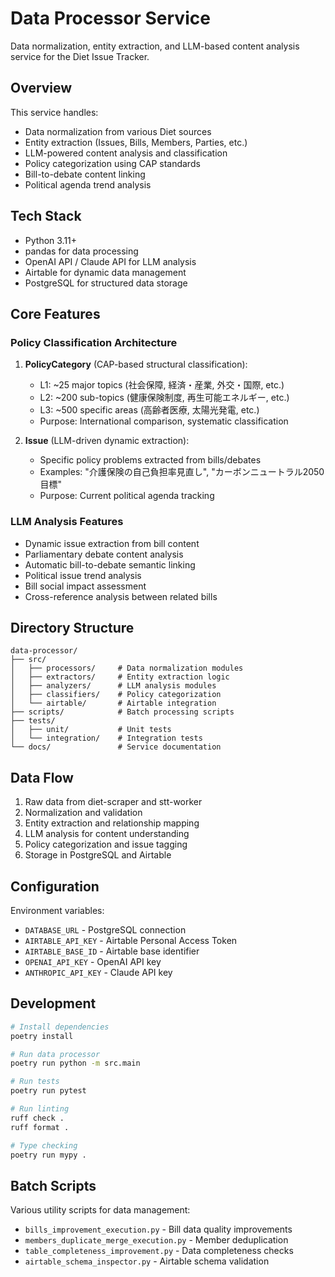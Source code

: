# Data Processor Service

Data normalization, entity extraction, and LLM-based content analysis service for the Diet Issue Tracker.

## Overview

This service handles:
- Data normalization from various Diet sources
- Entity extraction (Issues, Bills, Members, Parties, etc.)
- LLM-powered content analysis and classification
- Policy categorization using CAP standards
- Bill-to-debate content linking
- Political agenda trend analysis

## Tech Stack

- Python 3.11+
- pandas for data processing
- OpenAI API / Claude API for LLM analysis
- Airtable for dynamic data management
- PostgreSQL for structured data storage

## Core Features

### Policy Classification Architecture

1. **PolicyCategory** (CAP-based structural classification):
   - L1: ~25 major topics (社会保障, 経済・産業, 外交・国際, etc.)
   - L2: ~200 sub-topics (健康保険制度, 再生可能エネルギー, etc.)
   - L3: ~500 specific areas (高齢者医療, 太陽光発電, etc.)
   - Purpose: International comparison, systematic classification

2. **Issue** (LLM-driven dynamic extraction):
   - Specific policy problems extracted from bills/debates
   - Examples: "介護保険の自己負担率見直し", "カーボンニュートラル2050目標"
   - Purpose: Current political agenda tracking

### LLM Analysis Features

- Dynamic issue extraction from bill content
- Parliamentary debate content analysis
- Automatic bill-to-debate semantic linking
- Political issue trend analysis
- Bill social impact assessment
- Cross-reference analysis between related bills

## Directory Structure

```
data-processor/
├── src/
│   ├── processors/     # Data normalization modules
│   ├── extractors/     # Entity extraction logic
│   ├── analyzers/      # LLM analysis modules
│   ├── classifiers/    # Policy categorization
│   └── airtable/       # Airtable integration
├── scripts/            # Batch processing scripts
├── tests/
│   ├── unit/           # Unit tests
│   └── integration/    # Integration tests
└── docs/               # Service documentation
```

## Data Flow

1. Raw data from diet-scraper and stt-worker
2. Normalization and validation
3. Entity extraction and relationship mapping
4. LLM analysis for content understanding
5. Policy categorization and issue tagging
6. Storage in PostgreSQL and Airtable

## Configuration

Environment variables:
- `DATABASE_URL` - PostgreSQL connection
- `AIRTABLE_API_KEY` - Airtable Personal Access Token
- `AIRTABLE_BASE_ID` - Airtable base identifier
- `OPENAI_API_KEY` - OpenAI API key
- `ANTHROPIC_API_KEY` - Claude API key

## Development

```bash
# Install dependencies
poetry install

# Run data processor
poetry run python -m src.main

# Run tests
poetry run pytest

# Run linting
ruff check .
ruff format .

# Type checking
poetry run mypy .
```

## Batch Scripts

Various utility scripts for data management:
- `bills_improvement_execution.py` - Bill data quality improvements
- `members_duplicate_merge_execution.py` - Member deduplication
- `table_completeness_improvement.py` - Data completeness checks
- `airtable_schema_inspector.py` - Airtable schema validation